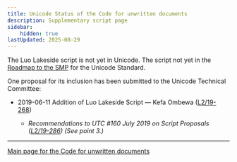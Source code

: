 ```yaml
---
title: Unicode Status of the Code for unwritten documents
description: Supplementary script page
sidebar:
    hidden: true
lastUpdated: 2025-08-29
---
```


The Luo Lakeside script is not yet in Unicode. The script not yet in the [Roadmap to the SMP](http://www.unicode.org/roadmaps/smp/) for the Unicode Standard. 

One proposal for its inclusion has been submitted to the Unicode Technical Committee:

- 2019-06-11 Addition of Luo Lakeside Script — Kefa Ombewa ([L2/19-268](http://www.unicode.org/cgi-bin/GetMatchingDocs.pl?L2/19-268))

  - _Recommendations to UTC #160 July 2019 on Script Proposals ([L2/19-286](https://www.unicode.org/L2/L2019/19286-script-recs.pdf)) (See point 3.)_

[comment]: # (end of intro)

[comment]: # (start of blocks)

[comment]: # (end of blocks)

[comment]: # (start of chars)

[comment]: # (end of chars)

[comment]: # (start of rest)





<hr/>

[Main page for the Code for unwritten documents](/scrlang/scripts/zxxx)

